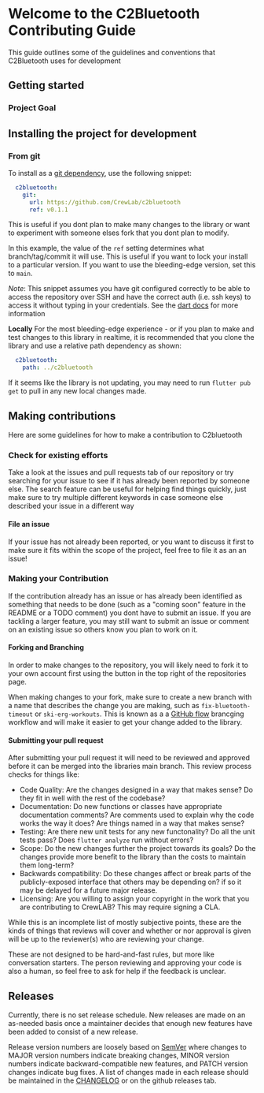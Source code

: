

# Welcome to the C2Bluetooth Contributing Guide

This guide outlines some of the guidelines and conventions that C2Bluetooth uses for development

## Getting started
### Project Goal


## Installing the project for development

### From git

To install as a [git dependency](https://dart.dev/tools/pub/dependencies#git-packages), use the following snippet:

```yaml
  c2bluetooth:
    git:
      url: https://github.com/CrewLab/c2bluetooth
      ref: v0.1.1
```

This is useful if you dont plan to make many changes to the library or want to experiment with someone elses fork that you dont plan to modify.

In this example, the value of the `ref` setting determines what branch/tag/commit it will use. This is useful if you want to lock your install to a particular version. If you want to use the bleeding-edge version, set this to `main`.

*Note*: This snippet assumes you have git configured correctly to be able to access the repository over SSH and have the correct auth (i.e. ssh keys) to access it without typing in your credentials. See the [dart docs](https://dart.dev/tools/pub/dependencies#git-packages) for more information 

**Locally**
For the most bleeding-edge experience - or if you plan to make and test changes to this library in realtime, it is recommended that you clone the library and use a relative path dependency as shown:

```yaml
  c2bluetooth:
    path: ../c2bluetooth
```

If it seems like the library is not updating, you may need to run `flutter pub get` to pull in any new local changes made.

## Making contributions

Here are some guidelines for how to make a contribution to C2bluetooth

### Check for existing efforts

Take a look at the issues and pull requests tab of our repository or try searching for your issue to see if it has already been reported by someone else. The search feature can be useful for helping find things quickly, just make sure to try multiple different keywords in case someone else described your issue in a different way

#### File an issue

If your issue has not already been reported, or you want to discuss it first to make sure it fits within the scope of the project, feel free to file it as an an issue!


### Making your Contribution
If the contribution already has an issue or has already been identified as something that needs to be done (such as a "coming soon" feature in the README or a TODO comment) you dont have to submit an issue. If you are tackling a larger feature, you may still want to submit an issue or comment on an existing issue so others know you plan to work on it.

#### Forking and Branching

In order to make changes to the repository, you will likely need to fork it to your own account first using the button in the top right of the repositories page.

When making changes to your fork, make sure to create a new branch with a name that describes the change you are making, such as `fix-bluetooth-timeout` or `ski-erg-workouts`. This is known as a a [GitHub flow](https://docs.github.com/en/get-started/quickstart/github-flow) brancging workflow and will make it easier to get your change added to the library.

#### Submitting your pull request

After submitting your pull request it will need to be reviewed and approved before it can be merged into the libraries main branch. This review process checks for things like:
- Code Quality: Are the changes designed in a way that makes sense? Do they fit in well with the rest of the codebase?
- Documentation:  Do new functions or classes have appropriate documentation comments? Are comments used to explain why the code works the way it does? Are things named in a way that makes sense?
- Testing: Are there new unit tests for any new functonality? Do all the unit tests pass? Does `flutter analyze` run without errors?
- Scope: Do the new changes further the project towards its goals? Do the changes provide more benefit to the library than the costs to maintain them long-term?
- Backwards compatibility: Do these changes affect or break parts of the publicly-exposed interface that others may be depending on? if so it may be delayed for a future major release.
- Licensing: Are you willing to assign your copyright in the work that you are contributing to CrewLAB? This may require signing a CLA.

While this is an incomplete list of mostly subjective points, these are the kinds of things that reviews will cover and whether or nor approval is given will be up to the reviewer(s) who are reviewing your change.

These are not designed to be hard-and-fast rules, but more like conversation starters. The person reviewing and approving your code is also a human, so feel free to ask for help if the feedback is unclear.


## Releases
Currently, there is no set release schedule. New releases are made on an as-needed basis once a maintainer decides that enough new features have been added to consist of a new release. 

Release version numbers are loosely based on [SemVer](https://semver.org/) where changes to MAJOR version numbers indicate breaking changes, MINOR version numbers indicate backward-compatible new features, and PATCH version changes indicate bug fixes. A list of changes made in each release should be maintained in the [CHANGELOG](CHANGELOG.md) or on the github releases tab.




<!-- TODO: set up issue and PR templates -->